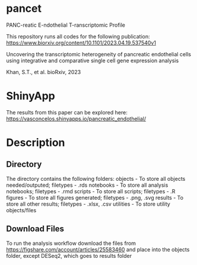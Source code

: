# pancet
PANC-reatic E-ndothelial T-ranscriptomic Profile 

This repository runs all codes for the following publication:
https://www.biorxiv.org/content/10.1101/2023.04.19.537540v1

Uncovering the transcriptomic heterogeneity of pancreatic endothelial cells using integrative and comparative single cell gene expression analysis

Khan, S.T., et al. bioRxiv, 2023

# ShinyApp
The results from this paper can be explored here: https://vasconcelos.shinyapps.io/pancreatic_endothelial/

# Description

## Directory
The directory contains the following folders:
objects - To store all objects needed/outputed; filetypes - .rds
notebooks - To store all analysis notebooks; filetypes - .rmd
scripts - To store all scripts; filetypes - .R
figures - To store all figures generated; filetypes - .png, .svg
results - To store all other results; filetypes - .xlsx, .csv
utilities - To store utility objects/files

## Download Files
To run the analysis workflow download the files from https://figshare.com/account/articles/25583460 and place into the objects folder, except DESeq2, which goes to results folder



